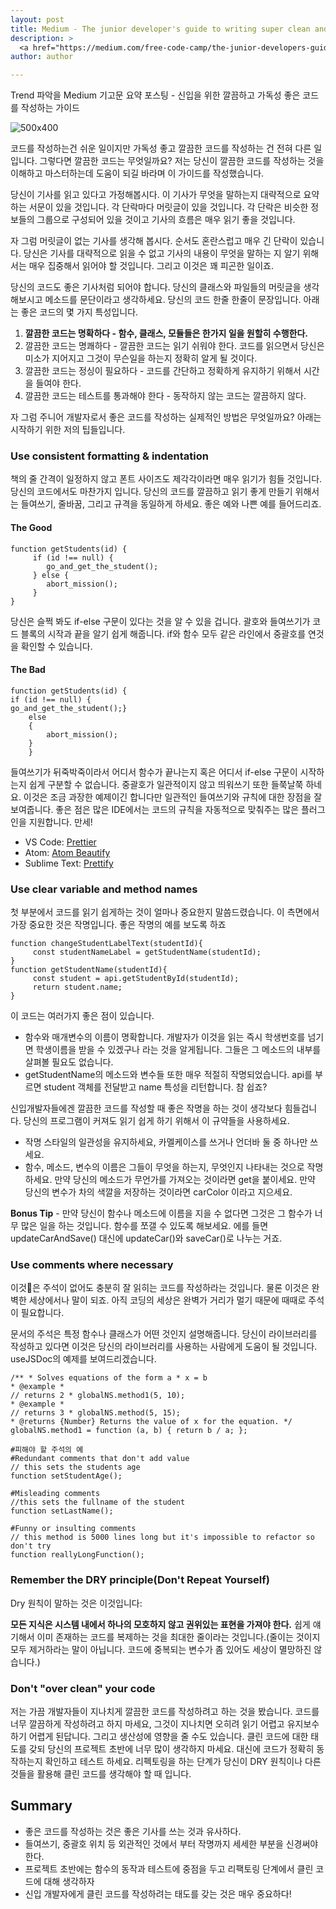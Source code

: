```yaml
---
layout: post
title: Medium - The junior developer's guide to writing super clean and readable code
description: >
  <a href="https://medium.com/free-code-camp/the-junior-developers-guide-to-writing-super-clean-and-readable-code-cd2568e08aae">원문 - Chris Blakely</a>
author: author

---
```


Trend 파악을 Medium 기고문 요약 포스팅 - 신입을 위한 깔끔하고 가독성 좋은 코드를 작성하는 가이드

![500x400](https://miro.medium.com/max/1400/1*BbAtAVDs9srxs33lkY9sbw.jpeg)

코드를 작성하는건 쉬운 일이지만 가독성 좋고 깔끔한 코드를 작성하는 건 전혀 다른 일입니다. 그렇다면 깔끔한 코드는 무엇일까요? 저는 당신이 깔끔한 코드를 작성하는 것을 이해하고 마스터하는데 도움이 되길 바라며 이 가이드를 작성했습니다.

당신이 기사를 읽고 있다고 가정해봅시다. 이 기사가 무엇을 말하는지 대략적으로 요약하는 서문이 있을 것입니다. 각 단락마다 머릿글이 있을 것입니다. 각 단락은 비슷한 정보들의 그룹으로 구성되어 있을 것이고 기사의 흐름은 매우 읽기 좋을 것입니다.

자 그럼 머릿글이 없는 기사를 생각해 봅시다. 순서도 혼란스럽고 매우 긴 단락이 있습니다. 당신은 기사를 대략적으로 읽을 수 없고 기사의 내용이 무엇을 말하는 지 알기 위해서는 매우 집중해서 읽어야 할 것입니다. 그리고 이것은 꽤 피곤한 일이죠.

당신의 코드도 좋은 기사처럼 되어야 합니다. 당신의 클래스와 파일들의 머릿글을 생각해보시고 메소드를 문단이라고 생각하세요. 당신의 코드 한줄 한줄이 문장입니다. 아래는 좋은 코드의 몇 가지 특성입니다.

1. <b>깔끔한 코드는 명확하다 - 함수, 클래스, 모듈들은 한가지 일을 원할히 수행한다.</b>
1. 깔끔한 코드는 명쾌하다 - 깔끔한 코드는 읽기 쉬워야 한다. 코드를 읽으면서 당신은 미소가 지어지고 그것이 무슨일을 하는지 정확히 알게 될 것이다.
1. 깔끔한 코드는 정싱이 필요하다 - 코드를 간단하고 정확하게 유지하기 위해서 시간을 들여야 한다.
1. 깔끔한 코드는 테스트를 통과해야 한다 - 동작하지 않는 코드는 깔끔하지 않다.

자 그럼 주니어 개발자로서 좋은 코드를 작성하는 실제적인 방법은 무엇일까요? 아래는 시작하기 위한 저의 팁들입니다.

### Use consistent formatting & indentation

책의 줄 간격이 일정하지 않고 폰트 사이즈도 제각각이라면 매우 읽기가 힘들 것입니다. 당신의 코드에서도 마찬가지 입니다. 당신의 코드를 깔끔하고 읽기 좋게 만들기 위해서는 들여쓰기, 줄바꿈, 그리고 규격을 동일하게 하세요. 좋은 예와 나쁜 예를 들어드리죠.

#### The Good

```
function getStudents(id) {
     if (id !== null) {
        go_and_get_the_student();
     } else {
        abort_mission();
     }
}
```
당신은 슬쩍 봐도 if-else 구문이 있다는 것을 알 수 있을 겁니다. 괄호와 들여쓰기가 코드 블록의 시작과 끝을 알기 쉽게 해줍니다. if와 함수 모두 같은 라인에서 중괄호를 연것을 확인할 수 있습니다.
#### The Bad

```
function getStudents(id) {
if (id !== null) {
go_and_get_the_student();}
    else
    {
        abort_mission();
    }
    }

```
들여쓰기가 뒤죽박죽이라서 어디서 함수가 끝나는지 혹은 어디서 if-else 구문이 시작하는지 쉽게 구분할 수 없습니다. 중괄호가 일관적이지 않고 띄워쓰기 또한 들쭉날쭉 하네요. 이것은 조금 과장한 예제이긴 합니다만 일관적인 들여쓰기와 규칙에 대한 장점을 잘 보여줍니다. 좋은 점은 많은 IDE에서는 코드의 규칙을 자동적으로 맞춰주는 많은 플러그인을 지원합니다. 만세!

* VS Code: <a href="https://marketplace.visualstudio.com/items?itemName=esbenp.prettier-vscode&source=post_page---------------------------">Prettier</a>
* Atom: <a href="https://atom.io/packages/atom-beautify?source=post_page---------------------------">Atom Beautify</a>
* Sublime Text: <a href="https://packagecontrol.io/packages/HTML-CSS-JS%20Prettify?source=post_page---------------------------">Prettify</a>


### Use clear variable and method names

첫 부분에서 코드를 읽기 쉽게하는 것이 얼마나 중요한지 말씀드렸습니다. 이 측면에서 가장 중요한 것은 작명입니다. 좋은 작명의 예를 보도록 하죠

```
function changeStudentLabelText(studentId){                  
     const studentNameLabel = getStudentName(studentId);
}
function getStudentName(studentId){
     const student = api.getStudentById(studentId);
     return student.name;
}
```
이 코드는 여러가지 좋은 점이 있습니다.
* 함수와 매개변수의 이름이 명확합니다. 개발자가 이것을 읽는 즉시 학생번호를 넘기면 학생이름을 받을 수 있겠구나 라는 것을 알게됩니다. 그들은 그 메소드의 내부를 살펴볼 필요도 없습니다.
* getStudentName의 메소드와 변수들 또한 매우 적절히 작명되었습니다. api를 부르면 student 객체를 전달받고 name 특성을 리턴합니다. 참 쉽죠?

신입개발자들에겐 깔끔한 코드를 작성할 때 좋은 작명을 하는 것이 생각보다 힘들겁니다. 당신의 프로그램이 커져도 읽기 쉽게 하기 위해서 이 규약들을 사용하세요.

* 작명 스타일의 일관성을 유지하세요, 카멜케이스를 쓰거나 언더바 둘 중 하나만 쓰세요.
* 함수, 메소드, 변수의 이름은 그들이 무엇을 하는지, 무엇인지 나타내는 것으로 작명하세요. 만약 당신의 메소드가 무언가를 가져오는 것이라면 get을 붙이세요. 만약 당신의 변수가 차의 색깔을 저장하는 것이라면 carColor 이라고 지으세요.

<b>Bonus Tip</b> - 만약 당신이 함수나 메소드에 이름을 지을 수 없다면 그것은 그 함수가 너무 많은 일을 하는 것입니다. 함수를 쪼갤 수 있도록 해보세요. 에를 들면 updateCarAndSave() 대신에 updateCar()와 saveCar()로 나누는 거죠.

### Use comments where necessary

이것은 주석이 없어도 충분히 잘 읽히는 코드를 작성하라는 것입니다. 물론 이것은 완벽한 세상에서나 말이 되죠. 아직 코딩의 세상은 완벽가 거리가 멀기 때문에 때때로 주석이 필요합니다.

문서의 주석은 특정 함수나 클래스가 어떤 것인지 설명해줍니다. 당신이 라이브러리를 작성하고 있다면 이것은 당신의 라이브러리를 사용하는 사람에게 도움이 될 것입니다. useJSDoc의 예제를 보여드리겠습니다.

```
/** * Solves equations of the form a * x = b
* @example *
// returns 2 * globalNS.method1(5, 10);
* @example *
// returns 3 * globalNS.method(5, 15);
* @returns {Number} Returns the value of x for the equation. */ globalNS.method1 = function (a, b) { return b / a; };
```

```
#피해야 할 주석의 예
#Redundant comments that don't add value
// this sets the students age
function setStudentAge();

#Misleading comments
//this sets the fullname of the student
function setLastName();

#Funny or insulting comments
// this method is 5000 lines long but it's impossible to refactor so don't try
function reallyLongFunction();

```

### Remember the DRY principle(Don't Repeat Yourself)

Dry 원칙이 말하는 것은 이것입니다:

<b>모든 지식은 시스템 내에서 하나의 모호하지 않고 권위있는 표현을 가져야 한다.</b>
쉽게 얘기해서 이미 존재하는 코드를 복제하는 것을 최대한 줄이라는 것입니다.(줄이는 것이지 모두 제거하라는 말이 아닙니다. 코드에 중복되는 변수가 좀 있어도 세상이 멸망하진 않습니다.)

### Don't "over clean" your code

저는 가끔 개발자들이 지나치게 깔끔한 코드를 작성하려고 하는 것을 봤습니다. 코드를 너무 깔끔하게 작성하려고 하지 마세요, 그것이 지나치면 오히려 읽기 어렵고 유지보수 하기 어렵게 된답니다. 그리고 생산성에 영향을 줄 수도 있습니다. 클린 코드에 대한 태도를 갖되 당신의 프로젝트 초반에 너무 많이 생각하지 마세요. 대신에 코드가 정확히 동작하는지 확인하고 테스트 하세요. 리펙토링을 하는 단계가 당신이 DRY 원칙이나 다른 것들을 활용해 클린 코드를 생각해야 할 때 입니다.

## Summary
* 좋은 코드를 작성하는 것은 좋은 기사를 쓰는 것과 유사하다.
* 들여쓰기, 중괄호 위치 등 외관적인 것에서 부터 작명까지 세세한 부분을 신경써야 한다.
* 프로젝트 초반에는 함수의 동작과 테스트에 중점을 두고 리팩토링 단계에서 클린 코드에 대해 생각하자
* 신입 개발자에게 클린 코드를 작성하려는 태도를 갖는 것은 매우 중요하다!
